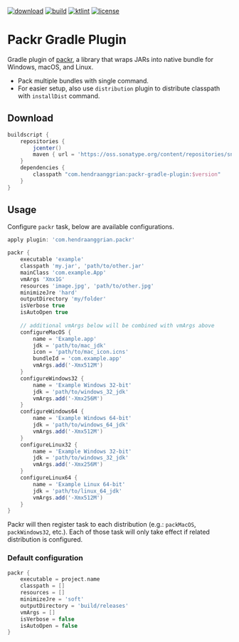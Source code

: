 [![download](https://api.bintray.com/packages/hendraanggrian/maven/packr-gradle-plugin/images/download.svg)](https://bintray.com/hendraanggrian/maven/packr-gradle-plugin/_latestVersion)
[![build](https://travis-ci.com/hendraanggrian/packr-gradle-plugin.svg)](https://travis-ci.com/hendraanggrian/packr-gradle-plugin)
[![ktlint](https://img.shields.io/badge/code%20style-%E2%9D%A4-FF4081.svg)](https://ktlint.github.io/)
[![license](https://img.shields.io/github/license/hendraanggrian/packr-gradle-plugin)](http://www.apache.org/licenses/LICENSE-2.0)

Packr Gradle Plugin
===================
Gradle plugin of [packr], a library that wraps JARs into native bundle for Windows, macOS, and Linux.
* Pack multiple bundles with single command.
* For easier setup, also use `distribution` plugin to distribute classpath with `installDist` command.

Download
--------
```gradle
buildscript {
    repositories {
        jcenter()
        maven { url = 'https://oss.sonatype.org/content/repositories/snapshots/' }
    }
    dependencies {
        classpath "com.hendraanggrian:packr-gradle-plugin:$version"
    }
}
```

Usage
-----
Configure `packr` task, below are available configurations.

```gradle
apply plugin: 'com.hendraanggrian.packr'

packr {
    executable 'example'
    classpath 'my.jar', 'path/to/other.jar'
    mainClass 'com.example.App'
    vmArgs 'Xmx1G'
    resources 'image.jpg', 'path/to/other.jpg'
    minimizeJre 'hard'
    outputDirectory 'my/folder'   
    isVerbose true
    isAutoOpen true
    
    // additional vmArgs below will be combined with vmArgs above
    configureMacOS {
        name = 'Example.app'
        jdk = 'path/to/mac_jdk'
        icon = 'path/to/mac_icon.icns'
        bundleId = 'com.example.app'
        vmArgs.add('-Xmx512M')
    }
    configureWindows32 {
        name = 'Example Windows 32-bit'
        jdk = 'path/to/windows_32_jdk'
        vmArgs.add('-Xmx256M')
    }
    configureWindows64 {
        name = 'Example Windows 64-bit'
        jdk = 'path/to/windows_64_jdk'
        vmArgs.add('-Xmx512M')
    }
    configureLinux32 {
        name = 'Example Windows 32-bit'
        jdk = 'path/to/windows_32_jdk'
        vmArgs.add('-Xmx256M')
    }
    configureLinux64 {
        name = 'Example Linux 64-bit'
        jdk = 'path/to/linux_64_jdk'
        vmArgs.add('-Xmx512M')
    }
}
```

Packr will then register task to each distribution (e.g.: `packMacOS`, `packWindows32`, etc.).
Each of those task will only take effect if related distribution is configured.

### Default configuration

```gradle
packr {
    executable = project.name
    classpath = []
    resources = []
    minimizeJre = 'soft'
    outputDirectory = 'build/releases'
    vmArgs = []
    isVerbose = false
    isAutoOpen = false
}
```
    
[packr]: https://github.com/libgdx/packr
[PackrTask]: https://hendraanggrian.github.io/packr-plugin/packr/com.hendraanggrian.packr/-packr-task/index.html
